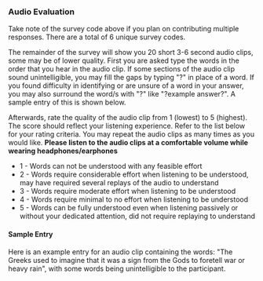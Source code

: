 ### Audio Evaluation
Take note of the survey code above if you plan on contributing multiple responses. There are a total of 6 unique survey codes.

The remainder of the survey will show you 20 short 3-6 second audio clips, some may be of lower quality. First you are asked type the words in the order that you hear in the audio clip. If some sections of the audio clip sound unintelligible, you may fill the gaps by typing "?" in place of a word. If you found difficulty in identifying or are unsure of a word in your answer, you may also surround the word/s with "?" like "?example answer?". A sample entry of this is shown below. 

Afterwards, rate the quality of the audio clip from 1 (lowest) to 5 (highest). The score should reflect your listening experience. Refer to the list below for your rating criteria. You may repeat the audio clips as many times as you would like. **Please listen to the audio clips at a comfortable volume while wearing headphones/earphones**

<ul>
  <li>1 - Words can not be understood with any feasible effort</li>
  <li>2 - Words require considerable effort when listening to be understood, may have required several replays of the audio to understand</li>
  <li>3 - Words require moderate effort when listening to be understood</li>
  <li>4 - Words require minimal to no effort when listening to be understood</li>
  <li>5 - Words can be fully understood even when listening passively or without your dedicated attention, did not require replaying to understand</li>
</ul> 

#### Sample Entry
Here is an example entry for an audio clip containing the words: "The Greeks used to imagine that it was a sign from the Gods to foretell war or heavy rain", with some words being unintelligible to the participant.


